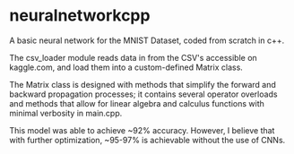 # neuralnetworkcpp
A basic neural network for the MNIST Dataset, coded from scratch in c++.


The csv_loader module reads data in from the CSV's accessible on kaggle.com, and load them into a custom-defined Matrix class.

The Matrix class is designed with methods that simplify the forward and backward propagation processes; it contains several
operator overloads and methods that allow for linear algebra and calculus functions with minimal verbosity in main.cpp.

This model was able to achieve ~92% accuracy. However, I believe that with further optimization, ~95-97% is achievable without the use of CNNs. 

